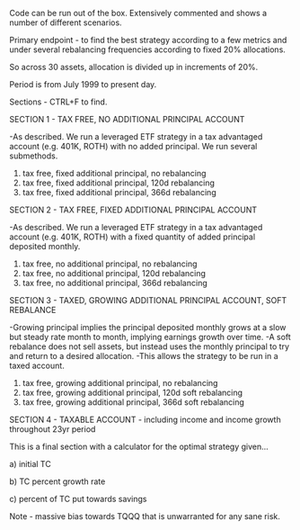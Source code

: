 Code can be run out of the box. Extensively commented and shows a number of different scenarios.

Primary endpoint - to find the best strategy according to a few metrics and under several rebalancing frequencies according to fixed 20% allocations.

So across 30 assets, allocation is divided up in increments of 20%.

Period is from July 1999 to present day.

Sections - CTRL+F to find.

SECTION 1 - TAX FREE, NO ADDITIONAL PRINCIPAL ACCOUNT

-As described. We run a leveraged ETF strategy in a tax advantaged account (e.g. 401K, ROTH) with no added principal. We run several submethods.

1. tax free, fixed additional principal, no rebalancing
2. tax free, fixed additional principal, 120d rebalancing
3. tax free, fixed additional principal, 366d rebalancing

SECTION 2 - TAX FREE, FIXED ADDITIONAL PRINCIPAL ACCOUNT

-As described. We run a leveraged ETF strategy in a tax advantaged account (e.g. 401K, ROTH) with a fixed quantity of added principal deposited monthly.

1. tax free, no additional principal, no rebalancing
2. tax free, no additional principal, 120d rebalancing
3. tax free, no additional principal, 366d rebalancing

SECTION 3 - TAXED, GROWING ADDITIONAL PRINCIPAL ACCOUNT, SOFT REBALANCE

-Growing principal implies the principal deposited monthly grows at a slow but steady rate month to month, implying earnings growth over time.
-A soft rebalance does not sell assets, but instead uses the monthly principal to try and return to a desired allocation.
-This allows the strategy to be run in a taxed account.

1. tax free, growing additional principal, no rebalancing
2. tax free, growing additional principal, 120d soft rebalancing
3. tax free, growing additional principal, 366d soft rebalancing

SECTION 4 - TAXABLE ACCOUNT - including income and income growth throughout 23yr period

This is a final section with a calculator for the optimal strategy given...

a) initial TC

b) TC percent growth rate

c) percent of TC put towards savings

Note - massive bias towards TQQQ that is unwarranted for any sane risk.
